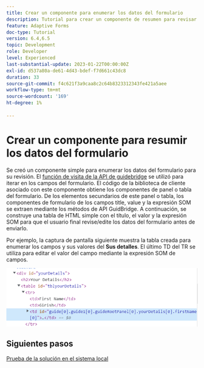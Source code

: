 ```yaml
---
title: Crear un componente para enumerar los datos del formulario
description: Tutorial para crear un componente de resumen para revisar los datos del formulario antes del envío.
feature: Adaptive Forms
doc-type: Tutorial
version: 6.4,6.5
topic: Development
role: Developer
level: Experienced
last-substantial-update: 2023-01-22T00:00:00Z
exl-id: d537a80a-de61-4d43-bdef-f7d661c43dc8
duration: 33
source-git-commit: f4c621f3a9caa8c2c64b8323312343fe421a5aee
workflow-type: tm+mt
source-wordcount: '169'
ht-degree: 1%

---
```


# Crear un componente para resumir los datos del formulario

Se creó un componente simple para enumerar los datos del formulario para su revisión. El [función de visita de la API de guidebridge](https://developer.adobe.com/experience-manager/reference-materials/6-5/forms/javascript-api/GuideBridge.html?q=visit) se utilizó para iterar en los campos del formulario. El código de la biblioteca de cliente asociado con este componente obtiene los componentes de panel o tabla del formulario. De los elementos secundarios de este panel o tabla, los componentes de formulario de los campos title, value y la expresión SOM se extraen mediante los métodos de API GuidBridge. A continuación, se construye una tabla de HTML simple con el título, el valor y la expresión SOM para que el usuario final revise/edite los datos del formulario antes de enviarlo.

Por ejemplo, la captura de pantalla siguiente muestra la tabla creada para enumerar los campos y sus valores del **Sus detalles**. El último TD del TR se utiliza para editar el valor del campo mediante la expresión SOM de campos.

![visit-func](assets/visit-function.png)

## Siguientes pasos

[Prueba de la solución en el sistema local](./deploy-on-your-system.md)
